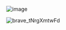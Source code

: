 ![image](https://github.com/Waddenn/blog-php/assets/115143365/b958311d-fcf5-48fd-807b-f4ecf2352a2d)


![brave_tNrgXmtwFd](https://github.com/Waddenn/blog-php/assets/115143365/938e982e-38ca-4358-9bc5-012f47c3ea51)
